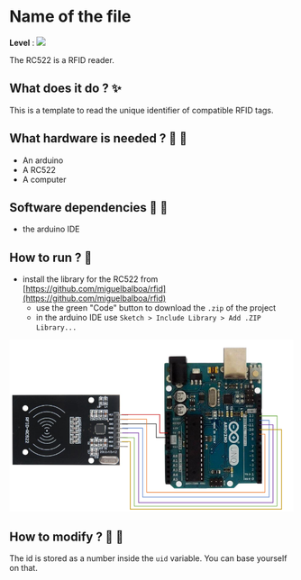 # Name of the file

**Level** : ![](https://img.shields.io/badge/Level-Intermediate-yellow)

The RC522 is a RFID reader.

## What does it do ? ✨

This is a template to read the unique identifier of compatible RFID tags.

## What hardware is needed ? 💾 🔌

- An arduino
- A RC522
- A computer

## Software dependencies 🌈 📂

- the arduino IDE

## How to run ? 🚀

- install the library for the RC522 from [https://github.com/miguelbalboa/rfid](https://github.com/miguelbalboa/rfid)
  - use the green "Code" button to download the `.zip` of the project
  - in the arduino IDE use `Sketch > Include Library > Add .ZIP Library...`

![](./circuit.PNG)

## How to modify ? 🔩 🔨

The id is stored as a number inside the `uid` variable. You can base yourself on that.
